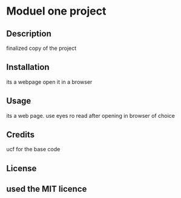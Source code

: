 # Moduel one project
## Description

finalized copy of the project
## Installation

its a webpage open it in a browser

## Usage

its a web page. use eyes ro read after opening in browser of choice
## Credits

ucf for the base code

## License

used the MIT licence
---
